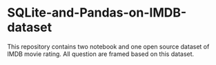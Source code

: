 # SQLite-and-Pandas-on-IMDB-dataset
This repository contains two notebook and one open source dataset of IMDB movie rating. All question are framed based on this dataset.
